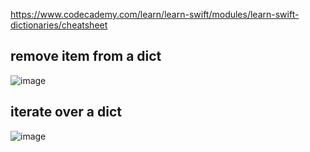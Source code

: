 https://www.codecademy.com/learn/learn-swift/modules/learn-swift-dictionaries/cheatsheet

## remove item from a dict
![image](https://user-images.githubusercontent.com/81428296/155425237-b138dc03-1180-4b0b-97f8-d16c42318f12.png)

## iterate over a dict
![image](https://user-images.githubusercontent.com/81428296/155425099-40e7e327-8fe2-4ac7-add6-5cbf82c887ee.png)
